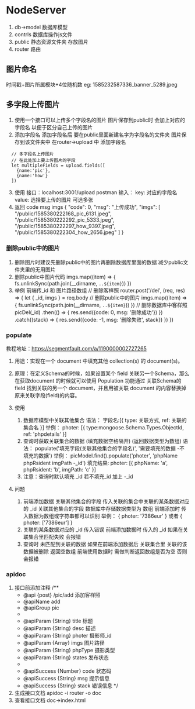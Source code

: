 # NodeServer
1. db->model 数据库模型
2. contrls 数据库操作js文件
3. public 静态资源文件夹 存放图片
4. router 路由

## 图片命名
时间戳+图片所属模块+4位随机数
eg: 1585232587336_banner_5289.jpeg

## 多字段上传图片
1. 使用一个接口可以上传多个字段名的图片 图片保存到public时 会加上对应的字段名 以便于区分自己上传的图片
2. 添加字段名 添加字段名后 要在public里面新建名字为字段名的文件夹 图片保存到该文件夹中
  在router->upload 中 添加字段名
  ```
    // 多字段名上传图片
    // 在此处加上要上传图片的字段
    let multipleFields = upload.fields([
      {name:'pic'},
      {name:'how'}
    ])
  ```
3. 使用
  接口：localhost:3001/upload
  postman 输入：
  key: 对应的字段名
  value: 选择要上传的图片 可选多张
4. 返回
  code msg imgs
{
    "code": 0,
    "msg": "上传成功",
    "imgs": [
        "/public/1585380222168_pic_6131.jpeg",
        "/public/1585380222292_pic_5333.jpeg",
        "/public/1585380222297_how_9397.jpeg",
        "/public/1585380222304_how_2656.jpeg"
    ]
}

### 删除public中的图片
1. 删除图片时建议先删除public中的图片再删除数据库里面的数据 减少public文件夹里的无用图片
2. 删除public中图片代码
  imgs.map((item) => {
    fs.unlinkSync(path.join(__dirname, `..${item}`))
  })
3. 举例  前端传_id 和 图片路径数组
// 删除客样照
router.post('/del', (req, res) => {
  let { _id, imgs } = req.body
  // 删除public中的图片
  imgs.map((item) => {
    fs.unlinkSync(path.join(__dirname, `..${item}`))
  })
  // 删除数据库中客样照
  picDel(_id)
  .then(() => {
    res.send({code: 0, msg: '删除成功'})
  })
  .catch((stack) => {
    res.send({code: -1, msg: '删除失败', stack})
  })
})

### populate
教程地址：https://segmentfault.com/a/1190000002727265
1. 用途：实现在一个 document 中填充其他 collection(s) 的 document(s)。
2. 原理：在定义Schema的时候，如果设置某个 field 关联另一个Schema，那么在获取document 的时候就可以使用 Population 功能通过           关联Schema的 field 找到关联的另一个 document，并且用被关联 document 的内容替换掉原来关联字段(field)的内容。
3. 使用
   1. 数据库模型中关联其他集合
   语法：  字段名:[{ type: 关联方式, ref: 关联的集合名 }]
   举例：  photer: [{ type:mongoose.Schema.Types.ObjectId, ref: 'phpdetails' }]
   2. 查询时获取关联集合的数据 (填充数据空格隔开) (返回数据类型为数组)
   语法：  populate('填充字段(关联其他集合的字段名)', '需要填充的数据 -不填充的数据')
   举例：  picModel.find().populate('photer', 'phpName phpRsident imgPath -_id')
   填充结果: photer: [{ phpName: 'a', phpRsident: 'b', imgPath: 'c' }]
   3. 注意：查询时默认填充 _id 若不填充_id  加上 -_id

4. 问题
   1. 前端添加数据 
      关联其他集合的字段 传入关联的集合中关联的某条数据对应的 _id
      关联其他集合的字段 数据库中存储数据类型为 数组
      前端添加时 传入数据为数组或字符串都可以识别
      举例： { photer: '7386eur' } 或者 { photer: ['7386eur'] }
   2. 关联的某条数据对应的 _id 传入错误
      前端添加数据时 传入的 _id 如果在关联集合里匹配失败 会报错
   3. 查询时 未匹配到关联的数据
      如果在前端添加数据后 关联集合里 关联的该数据被删除 返回空数组
      前端使用数据时 需做判断返回数组是否为空 否则会报错

### apidoc
1. 接口前添加注释
    /**
    * @api {post} /pic/add 添加客样照
    * @apiName add 
    * @apiGroup pic
    *
    * @apiParam {String} title 标题
    * @apiParam {String} desc 描述
    * @apiParam {String} photer 摄影师_id
    * @apiParam {Array} imgs 图片路径
    * @apiParam {String} phpType 摄影类型
    * @apiParam {String} states 发布状态
    *
    * @apiSuccess {Number} code 状态码
    * @apiSuccess {String} msg  提示信息
    * @apiSuccess {String} stack  错误信息
    */
2. 生成接口文档
  apidoc -i router -o doc
3. 查看接口文档
  doc->index.html